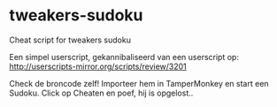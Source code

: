 # tweakers-sudoku
Cheat script for tweakers sudoku

Een simpel userscript, gekannibaliseerd van een userscript op: http://userscripts-mirror.org/scripts/review/3201

Check de broncode zelf! Importeer hem in TamperMonkey en start een Sudoku. Click op Cheaten en poef, hij is opgelost..
